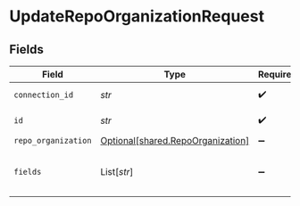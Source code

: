 # UpdateRepoOrganizationRequest


## Fields

| Field                                                                        | Type                                                                         | Required                                                                     | Description                                                                  |
| ---------------------------------------------------------------------------- | ---------------------------------------------------------------------------- | ---------------------------------------------------------------------------- | ---------------------------------------------------------------------------- |
| `connection_id`                                                              | *str*                                                                        | :heavy_check_mark:                                                           | ID of the connection                                                         |
| `id`                                                                         | *str*                                                                        | :heavy_check_mark:                                                           | ID of the Organization                                                       |
| `repo_organization`                                                          | [Optional[shared.RepoOrganization]](../../models/shared/repoorganization.md) | :heavy_minus_sign:                                                           | N/A                                                                          |
| `fields`                                                                     | List[*str*]                                                                  | :heavy_minus_sign:                                                           | Comma-delimited fields to return                                             |